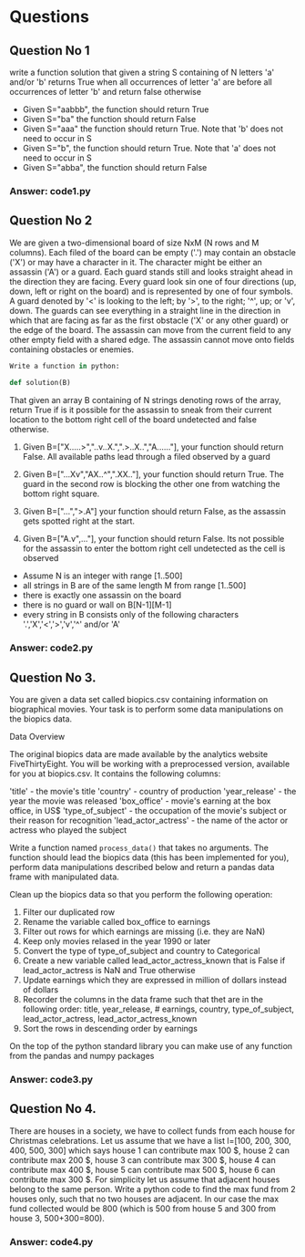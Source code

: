 # Questions

## Question No 1
write a function solution that given a string S containing of N letters 'a' and/or 'b' returns True when all occurrences of letter 'a' are before all occurrences of letter 'b' and return false otherwise

- Given S="aabbb", the function should return True
- Given S="ba" the function should return False
- Given S="aaa" the function should return True. Note that 'b' does not need to occur in S
- Given S="b", the function should return True. Note that 'a' does not need to occur in S
- Given S="abba", the function should return False

### Answer: code1.py

## Question No 2
We are given a two-dimensional board of size NxM (N rows and M columns). Each filed of  the board can be empty ('.') may contain an obstacle ('X') or may have a character in it. The character might be either an assassin ('A') or a guard. Each guard stands still and looks straight ahead in the direction they are facing. Every guard look sin one of four directions (up, down, left or right on the board) and is represented by one of four symbols. A guard denoted by '<' is looking to the left; by '>', to the right; '^', up; or 'v', down. The guards can see everything in a straight line in the direction in which that are facing as far as the first obstacle ('X' or any other guard) or the edge of the board. The assassin can move from the current field to any other empty field with a shared edge. The assassin cannot move onto fields containing obstacles or enemies. 
```python
Write a function in python:
    
def solution(B)
```
That given an array B containing of N strings denoting rows of the array, return True if is it possible for the assassin to sneak from their current location to the bottom right cell of the board undetected and false otherwise.

1. Given B=["X.....>","..v..X.",".>..X..","A......"], your function should return False. All available paths lead through a filed observed by a guard

2. Given B=["...Xv","AX..^",".XX.."], your function should return True. The guard in the second row is blocking the other one from watching the bottom right square.

3. Given B=["...",">.A"] your function should return False, as the assassin gets spotted right at the start.

4. Given B=["A.v",..."], your function should return False. Its not possible for the assassin to enter the bottom right cell undetected as the cell is observed

- Assume N is an integer with range [1..500]
- all strings in B are of the same length M from range [1..500]
- there is exactly one assassin on the board
- there is no guard or wall on B[N-1][M-1]
- every string in B consists only of the following characters '.','X','<','>','v','^' and/or 'A'

### Answer: code2.py

## Question No 3.
You are given a data set called biopics.csv containing information on biographical movies. Your task is to perform some data manipulations on the biopics data.

Data Overview

The original biopics data are made available by the analytics website FiveThirtyEight. You will be working with a preprocessed version, available for you at biopics.csv. It contains the following columns:

'title' - the movie's title
'country' - country of production
'year_release' - the year the movie was released
'box_office' - movie's earning at the box office, in US$
'type_of_subject' - the occupation of the movie's subject or their reason for recognition
'lead_actor_actress' - the name of the actor or actress who played the subject

Write a function named ```process_data()``` that takes no arguments. The function should lead the biopics data (this has been implemented for you), perform data manipulations described below and return a pandas data frame with manipulated data.

Clean up the biopics data so that you perform the following operation:

1. Filter our duplicated row
2. Rename the variable called box_office to earnings
3. Filter out rows for which earnings are missing (i.e. they are NaN)
4. Keep only movies relased in the year 1990 or later
5. Convert the type of type_of_subject and country to Categorical 
6. Create a new variable called lead_actor_actress_known that is False if lead_actor_actress is NaN and True otherwise
7. Update earnings which they are expressed in million of dollars instead of dollars 
8. Recorder the columns in the data frame such that thet are in the following order: title, year_release, # earnings, country, type_of_subject, lead_actor_actress, lead_actor_actress_known
9. Sort the rows in descending order by earnings

On the top of the python standard library you can make use of any function from the pandas and numpy packages

### Answer: code3.py

## Question No 4.

There are houses in a society, we have to collect funds from each house for Christmas celebrations. Let us assume that we have a list l=[100, 200, 300, 400, 500, 300] which says house 1 can contribute max 100 $, house 2 can contribute max 200 $, house 3 can contribute max 300 $, house 4 can contribute max 400 $, house 5 can contribute max 500 $, house 6 can contribute max 300 $. For simplicity let us assume that adjacent houses belong to the same person. Write a python code to find the max fund from 2 houses only, such that no two houses are adjacent. In our case the max fund collected would be 800 (which is 500 from house 5 and 300 from house 3, 500+300=800).

### Answer: code4.py